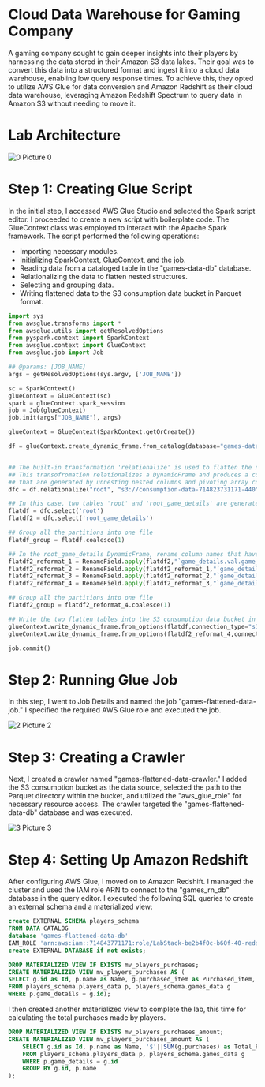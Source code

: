 # Cloud Data Warehouse for Gaming Company

A gaming company sought to gain deeper insights into their players by harnessing the data stored in their Amazon S3 data lakes. Their goal was to convert this data into a structured format and ingest it into a cloud data warehouse, enabling low query response times. To achieve this, they opted to utilize AWS Glue for data conversion and Amazon Redshift as their cloud data warehouse, leveraging Amazon Redshift Spectrum to query data in Amazon S3 without needing to move it.

# Lab Architecture

![0  Picture 0](https://github.com/kevin-wynn-cloud/AWS-Projects/assets/144941082/ebf08dd3-e9c2-4dfe-9f11-4460d49a5a39)

# Step 1: Creating Glue Script

In the initial step, I accessed AWS Glue Studio and selected the Spark script editor. I proceeded to create a new script with boilerplate code. The GlueContext class was employed to interact with the Apache Spark framework. The script performed the following operations:

- Importing necessary modules.
- Initializing SparkContext, GlueContext, and the job.
- Reading data from a cataloged table in the "games-data-db" database.
- Relationalizing the data to flatten nested structures.
- Selecting and grouping data.
- Writing flattened data to the S3 consumption data bucket in Parquet format.

```python
import sys
from awsglue.transforms import *
from awsglue.utils import getResolvedOptions
from pyspark.context import SparkContext
from awsglue.context import GlueContext
from awsglue.job import Job

## @params: [JOB_NAME]
args = getResolvedOptions(sys.argv, ['JOB_NAME'])

sc = SparkContext()
glueContext = GlueContext(sc)
spark = glueContext.spark_session
job = Job(glueContext)
job.init(args["JOB_NAME"], args)

glueContext = GlueContext(SparkContext.getOrCreate())

df = glueContext.create_dynamic_frame.from_catalog(database="games-data-db", table_name="raw_data_714823731171_440")


## The built-in transformation 'relationalize' is used to flatten the nested data structures. 
## This transofromation relationalizes a DynamicFrame and produces a collection of DynamicFrames 
## that are generated by unnesting nested columns and pivoting array columns. 
dfc = df.relationalize("root", "s3://consumption-data-714823731171-440")

## In this case, two tables 'root' and 'root_game_details' are generated.
flatdf = dfc.select('root')
flatdf2 = dfc.select('root_game_details')

## Group all the partitions into one file
flatdf_group = flatdf.coalesce(1)

## In the root_game_details DynamicFrame, rename column names that have dots as separator to names without dots. 
flatdf2_reformat_1 = RenameField.apply(flatdf2,"`game_details.val.game_name`", "game_name")
flatdf2_reformat_2 = RenameField.apply(flatdf2_reformat_1,"`game_details.val.high_score`", "high_score")
flatdf2_reformat_3 = RenameField.apply(flatdf2_reformat_2,"`game_details.val.purchased_item`", "purchased_item")
flatdf2_reformat_4 = RenameField.apply(flatdf2_reformat_3,"`game_details.val.purchases`", "purchases")

## Group all the partitions into one file
flatdf2_group = flatdf2_reformat_4.coalesce(1)

## Write the two flatten tables into the S3 consumption data bucket in parquet format.
glueContext.write_dynamic_frame.from_options(flatdf,connection_type="s3",connection_options = {"path":"s3://consumption-data-714823731171-440/parquet/players_data/"}, format = "parquet")
glueContext.write_dynamic_frame.from_options(flatdf2_reformat_4,connection_type="s3",connection_options = {"path":"s3://consumption-data-714823731171-440/parquet/games_data/"}, format = "parquet")

job.commit()
```

# Step 2: Running Glue Job

In this step, I went to Job Details and named the job "games-flattened-data-job." I specified the required AWS Glue role and executed the job.

![2  Picture 2](https://github.com/kevin-wynn-cloud/AWS-Projects/assets/144941082/c0428f55-eeb2-4384-bb1e-5d785f3ab411)

# Step 3: Creating a Crawler

Next, I created a crawler named "games-flattened-data-crawler." I added the S3 consumption bucket as the data source, selected the path to the Parquet directory within the bucket, and utilized the "aws_glue_role" for necessary resource access. The crawler targeted the "games-flattened-data-db" database and was executed.

![3  Picture 3](https://github.com/kevin-wynn-cloud/AWS-Projects/assets/144941082/84793747-390a-44fc-9ae8-7d06cb15a6bf)

# Step 4: Setting Up Amazon Redshift

After configuring AWS Glue, I moved on to Amazon Redshift. I managed the cluster and used the IAM role ARN to connect to the "games_rn_db" database in the query editor. I executed the following SQL queries to create an external schema and a materialized view:

```sql
create EXTERNAL SCHEMA players_schema
FROM DATA CATALOG
database 'games-flattened-data-db'
IAM_ROLE 'arn:aws:iam::714843771171:role/LabStack-be2b4f0c-b60f-40-redshiftspectrumroleE019-1WL4XTWOXEUKC'
create EXTERNAL DATABASE if not exists;
```

```sql
DROP MATERIALIZED VIEW IF EXISTS mv_players_purchases;
CREATE MATERIALIZED VIEW mv_players_purchases AS (
SELECT g.id as Id, p.name as Name, g.purchased_item as Purchased_item, '$'||g.purchases as Purchases
FROM players_schema.players_data p, players_schema.games_data g
WHERE p.game_details = g.id); 
```

I then created another materialized view to complete the lab, this time for calculating the total purchases made by players.

```sql
DROP MATERIALIZED VIEW IF EXISTS mv_players_purchases_amount;
CREATE MATERIALIZED VIEW mv_players_purchases_amount AS (
    SELECT g.id as Id, p.name as Name, '$'||SUM(g.purchases) as Total_Purchases
    FROM players_schema.players_data p, players_schema.games_data g
    WHERE p.game_details = g.id 
    GROUP BY g.id, p.name
);
```
